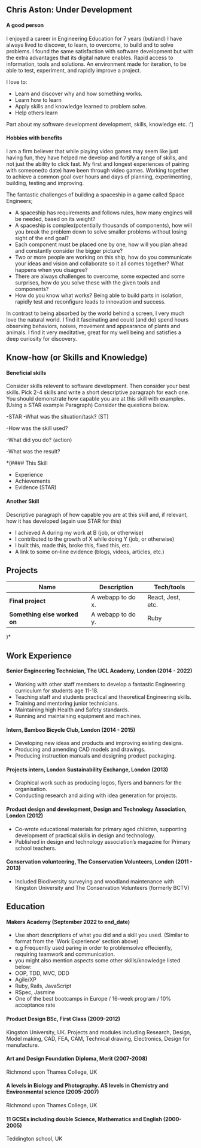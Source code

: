 ## Chris Aston: Under Development
#### A good person

I enjoyed a career in Engineering Education for 7 years (but/and) I have always lived to discover, to learn, to overcome, to build and to solve problems. I found the same satisfaction with software development but with the extra advantages that its digital nature enables. Rapid access to information, tools and solutions. An environment made for iteration, to be able to test, experiment, and rapidly improve a project.

I love to:
- Learn and discover why and how something works.
- Learn how to learn
- Apply skills and knowledge learned to problem solve.
- Help others learn

Part about my software development development, skills, knowledge etc.  :')

#### Hobbies with benefits
I am a firm believer that while playing video games may seem like just having fun, they have helped me develop and fortify a range of skills, and not just the ability to click fast. My first and longest experiences of pairing with someone(to date) have been through video games. Working together to achieve a common goal over hours and days of planning, experimenting, building, testing and improving.

The fantastic challenges of building a spaceship in a game called Space Engineers;
- A spaceship has requirements and follows rules, how many engines will be needed, based on its weight?
- A spaceship is complex(potentially thousands of components), how will you break the problem down to solve smaller problems without losing sight of the end goal?
- Each component must be placed one by one, how will you plan ahead and constantly consider the bigger picture?
- Two or more people are working on this ship, how do you communicate your ideas and vision and collaborate so it all comes together? What happens when you disagree?
- There are always challenges to overcome, some expected and some surprises, how do you solve these with the given tools and components?
- How do you know what works? Being able to build parts in isolation, rapidly test and reconfigure leads to innovation and success.


In contrast to being absorbed by the world behind a screen, I very much love the natural world. I find it fascinating and could (and do) spend hours observing behaviors, noises, movement and appearance of plants and animals. I find it very meditative, great for my well being and satisfies a deep curiosity for discovery.


## Know-how (or Skills and Knowledge)

#### Beneficial skills


Consider skills relevent to software development. Then consider your best skills. Pick 2-4 skills and write a short descriptive paragraph for each one. You should demonstrate how capable you are at this skill with examples.
(Using a STAR example Paragraph) Consider the questions below.

-STAR
-What was the situation/task? (ST)

-How was the skill used?

-What did you do? (action)

-What was the result?


*(#### This Skill

- Experience
- Achievements
- Evidence (STAR)

#### Another Skill

Descriptive paragraph of how capable you are at this skill and, if relevant, how it has developed (again use STAR for this)

- I achieved A during my work at B (job, or otherwise)
- I contributed to the growth of X while doing Y (job, or otherwise)
- I built this, made this, broke this, fixed this, etc.
- A link to some on-line evidence (blogs, videos, articles, etc.)


## Projects

| Name                         | Description       | Tech/tools        |
| ---------------------------- | ----------------- | ----------------- |
| **Final project**            | A webapp to do x. | React, Jest, etc. |
| **Something else worked on** | A webapp to do y. | Ruby              |

)*

## Work Experience

#### Senior Engineering Technician, The UCL Academy, London (2014 - 2022)
- Working with other staff members to develop a fantastic Engineering curriculum for students age 11-18.
- Teaching staff and students practical and theoretical Engineering skills.
- Training and mentoring junior technicians.
- Maintaining high Health and Safety standards.
- Running and maintaining equipment and machines.

#### Intern, Bamboo Bicycle Club, London (2014 - 2015) 
- Developing new ideas and products and improving existing designs. 
- Producing and amending CAD models and drawings. 
- Producing instruction manuals and designing product packaging.

#### Projects intern, London Sustainability Exchange, London (2013) 
- Graphical work such as producing logos, flyers and banners for the organisation. 
- Conducting research and aiding with idea generation for projects. 

#### Product design and development, Design and Technology Association, London (2012) 
- Co-wrote educational materials for primary aged children, supporting development of practical skills in design and technology. 
- Published in design and technology association’s magazine for Primary school teachers.

#### Conservation volunteering, The Conservation Volunteers, London (2011 - 2013)
- Included Biodiversity surveying and woodland maintenance with Kingston University and The Conservation Volunteers (formerly BCTV)



## Education

#### Makers Academy (September 2022 to end_date)
- Use short descriptions of what you did and a skill you used. (Similar to format from the 'Work Experience' section above)
- e.g Frequently used paring in order to problemsolve effeciently, requiring teamwork and communication.
- you might also mention aspects some other skills/knowledge listed below: 
- OOP, TDD, MVC, DDD
- Agile/XP
- Ruby, Rails, JavaScript
- RSpec, Jasmine
- One of the best bootcamps in Europe / 16-week program / 10% acceptance rate

#### Product Design BSc, First Class (2009-2012)
Kingston University, UK. 
Projects and modules including Research, Design, Model making, CAD, FEA, CAM, Technical drawing, Electronics, Design for manufacture.

#### Art and Design Foundation Diploma, Merit (2007-2008)
Richmond upon Thames College, UK

#### A levels in Biology and Photography. AS levels in Chemistry and Environmental science (2005-2007)
Richmond upon Thames College, UK

#### 11 GCSEs including double Science, Mathematics and English (2000-2005)
Teddington school, UK	